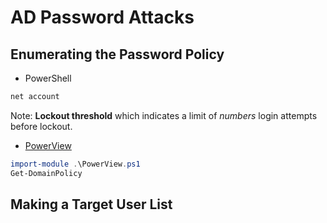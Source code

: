 # AD Password Attacks
##  Enumerating the Password Policy
- PowerShell
``` powershell
net account
```
Note: **Lockout threshold** which indicates a limit of _numbers_ login attempts before lockout.
- [PowerView](https://github.com/MGamalCYSEC/Active-Directory-Enumeration-and-Attacks/blob/main/Tools/PowerView.ps1)
``` powershell
import-module .\PowerView.ps1
Get-DomainPolicy
```
## Making a Target User List
